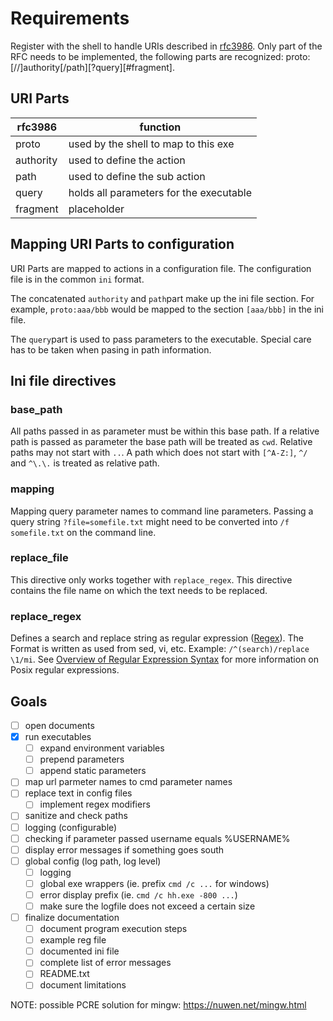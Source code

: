 # Requirements

Register with the shell to handle URIs described in [rfc3986][1]. Only part 
of the RFC needs to be implemented, the following parts are recognized:
proto:[//]authority[/path][?query][#fragment].

## URI Parts
| rfc3986 | function                             |
|---------|--------------------------------------|
| proto   | used by the shell to map to this exe |
| authority | used to define the action |
| path | used to define the sub action |
| query | holds all parameters for the executable |
| fragment | placeholder |

## Mapping URI Parts to configuration
URI Parts are mapped to actions in a configuration file. The configuration file 
is in the common `ini` format.

The concatenated `authority` and `path`part make up the ini file section.
For example, `proto:aaa/bbb` would be mapped to the section `[aaa/bbb]`
in the ini file.

The `query`part is used to pass parameters to the executable. Special care
has to be taken when pasing in path information. 

## Ini file directives

### base_path
All paths passed in as parameter must be within this base path. If a relative 
path is passed as parameter the base path will be treated as `cwd`. Relative 
paths may not start with `..`. A path which does not start with `[^A-Z:]`, 
`^/` and `^\.\.` is treated as relative path.

### mapping
Mapping query parameter names to command line parameters. Passing a query 
string `?file=somefile.txt` might need to be converted into `/f somefile.txt`
on the command line.

### replace_file
This directive only works together with `replace_regex`. This directive
contains the file name on which the text needs to be replaced.

### replace_regex
Defines a search and replace string as regular expression ([Regex][2]). The 
Format is written as used from sed, vi, etc. Example:
`/^(search)/replace \1/mi`.
See [Overview of Regular Expression Syntax][3] for more information on Posix regular expressions.

## Goals
- [ ] open documents
- [x] run executables
  - [ ] expand environment variables
  - [ ] prepend parameters
  - [ ] append static parameters
- [ ] map url parmeter names to cmd parameter names
- [ ] replace text in config files
  - [ ] implement regex modifiers
- [ ] sanitize and check paths
- [ ] logging (configurable)
- [ ] checking if parameter passed username equals %USERNAME%
- [ ] display error messages if something goes south
- [ ] global config (log path, log level)
  - [ ] logging
  - [ ] global exe wrappers (ie. prefix `cmd /c ...` for windows)
  - [ ] error display prefix (ie. `cmd /c hh.exe -800 ...`)
  - [ ] make sure the logfile does not exceed a certain size
- [ ] finalize documentation
  - [ ] document program execution steps
  - [ ] example reg file
  - [ ] documented ini file
  - [ ] complete list of error messages
  - [ ] README.txt
  - [ ] document limitations

NOTE: possible PCRE solution for mingw: https://nuwen.net/mingw.html

[1]: https://tools.ietf.org/html/rfc3986
[2]: https://www.gnu.org/software/libc/manual/html_node/Regular-Expressions.html#Regular-Expressions
[3]: https://www.gnu.org/software/sed/manual/html_node/Regular-Expressions.html
